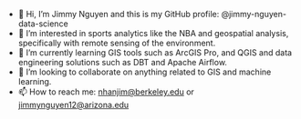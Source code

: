 - 👋 Hi, I’m Jimmy Nguyen and this is my GitHub profile: @jimmy-nguyen-data-science
- 👀 I’m interested in sports analytics like the NBA and geospatial analysis, specifically with remote sensing of the environment. 
- 🌱 I’m currently learning GIS tools such as ArcGIS Pro, and QGIS and data engineering solutions such as DBT and Apache Airflow.
- 💞️ I’m looking to collaborate on anything related to GIS and machine learning.
- 📫 How to reach me: nhanjim@berkeley.edu or jimmynguyen12@arizona.edu

<!---
jimmy-nguyen-data-science/jimmy-nguyen-data-science is a ✨ special ✨ repository because its `README.md` (this file) appears on your GitHub profile.
You can click the Preview link to take a look at your changes.
--->
